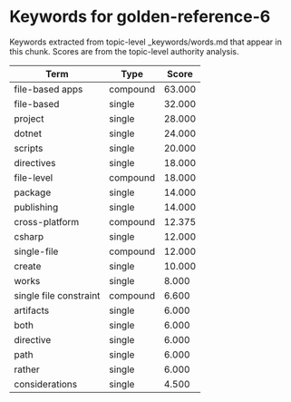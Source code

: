 # Keywords for golden-reference-6

Keywords extracted from topic-level _keywords/words.md that appear in this chunk.
Scores are from the topic-level authority analysis.

| Term | Type | Score |
|------|------|-------|
| file-based apps | compound | 63.000 |
| file-based | single | 32.000 |
| project | single | 28.000 |
| dotnet | single | 24.000 |
| scripts | single | 20.000 |
| directives | single | 18.000 |
| file-level | compound | 18.000 |
| package | single | 14.000 |
| publishing | single | 14.000 |
| cross-platform | compound | 12.375 |
| csharp | single | 12.000 |
| single-file | compound | 12.000 |
| create | single | 10.000 |
| works | single | 8.000 |
| single file constraint | compound | 6.600 |
| artifacts | single | 6.000 |
| both | single | 6.000 |
| directive | single | 6.000 |
| path | single | 6.000 |
| rather | single | 6.000 |
| considerations | single | 4.500 |
